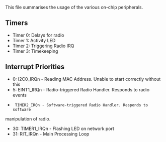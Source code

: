 This file summarises the usage of the various on-chip peripherals.

## Timers

 * Timer 0: Delays for radio
 * Timer 1: Activity LED
 * Timer 2: Triggering Radio IRQ
 * Timer 3: Timekeeping

## Interrupt Priorities

 * 0:	I2C0_IRQn - Reading MAC Address. Unable to start correctly without this
 * 5:	EINT1_IRQn - Radio-triggered Radio Handler. Responds to radio events
 *  	TIMER2_IRQn - Software-triggered Radio Handler. Responds to software
 manipulation of radio.
 * 30: 	TIMER1_IRQn - Flashing LED on network port
 * 31:	RIT_IRQn - Main Processing Loop
